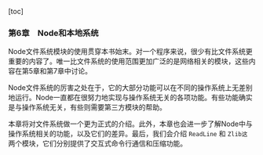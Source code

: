[toc]

### 第6章　Node和本地系统

Node文件系统模块的使用贯穿本书始末。对一个程序来说，很少有比文件系统更重要的内容了。唯一比文件系统的使用范围更加广泛的是网络相关的模块，这些内容在第5章和第7章中讨论。

Node文件系统的厉害之处在于，它的大部分功能可以在不同的操作系统上无差别地运行。Node一直都在很努力地实现与操作系统无关的各项功能。有些功能确实是与操作系统无关，有些则需要第三方模块的帮助。

本章将对文件系统做一个更为正式的介绍。此外，本章也会进一步了解Node中与操作系统相关的功能，以及它们的差异。最后，我们会介绍 `ReadLine` 和 `Zlib这` 两个模块，它们分别提供了交互式命令行通信和压缩功能。

